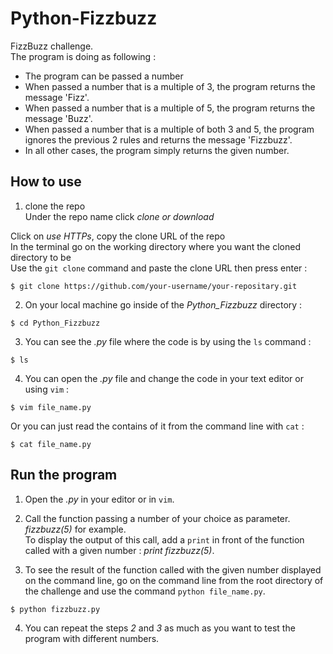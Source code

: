 # Python-Fizzbuzz #

FizzBuzz challenge.<br/>
The program is doing as following :<br/>

* The program can be passed a number
* When passed a number that is a multiple of 3, the program returns the message 'Fizz'.
* When passed a number that is a multiple of 5, the program returns the message 'Buzz'.
* When passed a number that is a multiple of both 3 and 5, the program ignores the previous 2 rules and returns the message 'Fizzbuzz'.
* In all other cases, the program simply returns the given number.

## How to use ##

1. clone the repo<br/>
Under the repo name click *clone or download*<br/>

Click on *use HTTPs*, copy the clone URL of the repo<br/>
In the terminal go on the working directory where you want the cloned directory to be<br/>
Use the `git clone` command and paste the clone URL then press enter :

```shell
$ git clone https://github.com/your-username/your-repositary.git
```

2. On your local machine go inside of the *Python_Fizzbuzz* directory :

```shell
$ cd Python_Fizzbuzz
```
3. You can see the *.py* file where the code is by using the `ls` command :

```shell
$ ls
```

4. You can open the *.py* file and change the code in your text editor or using `vim` :

```shell
$ vim file_name.py
```
Or you can just read the contains of it from the command line with `cat` :

```shell
$ cat file_name.py
```

## Run the program ##

1. Open the *.py* in your editor or in `vim`.

2. Call the function passing a number of your choice as parameter.<br/>
*fizzbuzz(5)* for example.<br/>
To display the output of this call, add a `print` in front of the function called with a given number : *print fizzbuzz(5)*.

3. To see the result of the function called with the given number displayed on the command line, go on the command line from the root directory of the challenge and use the command `python file_name.py`.

```shell
$ python fizzbuzz.py
```
4. You can repeat the steps *2* and *3* as much as you want to test the program with different numbers.
